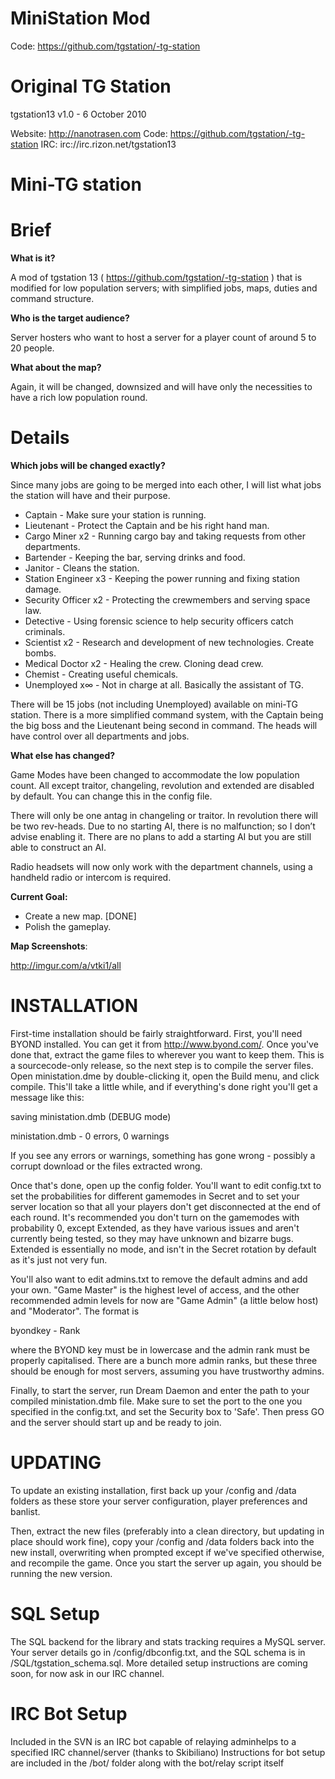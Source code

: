 MiniStation Mod
================================

Code: https://github.com/tgstation/-tg-station

Original TG Station
================================

tgstation13 v1.0 - 6 October 2010

Website: http://nanotrasen.com
Code: https://github.com/tgstation/-tg-station
IRC: irc://irc.rizon.net/tgstation13

Mini-TG station
==

Brief
=

**What is it?**

A mod of tgstation 13 ( https://github.com/tgstation/-tg-station ) that is modified for low population servers; with simplified jobs, maps, duties and command structure.

**Who is the target audience?**

Server hosters who want to host a server for a player count of around 5 to 20 people.

**What about the map?**

Again, it will be changed, downsized and will have only the necessities to have a rich low population round.

Details
=

**Which jobs will be changed exactly?**

Since many jobs are going to be merged into each other, I will list what jobs the station will have and their purpose.

 * Captain - Make sure your station is running.
 * Lieutenant - Protect the Captain and be his right hand man.
 * Cargo Miner x2 - Running cargo bay and taking requests from other departments.
 * Bartender - Keeping the bar, serving drinks and food.
 * Janitor - Cleans the station.
 * Station Engineer x3 - Keeping the power running and fixing station damage.
 * Security Officer x2 - Protecting the crewmembers and serving space law.
 * Detective - Using forensic science to help security officers catch criminals.
 * Scientist x2 - Research and development of new technologies. Create bombs.
 * Medical Doctor x2 - Healing the crew. Cloning dead crew.
 * Chemist - Creating useful chemicals.
 * Unemployed x∞ - Not in charge at all. Basically the assistant of TG.

There will be 15 jobs (not including Unemployed) available on mini-TG station. There is a more simplified command system, with the Captain being the big boss and the Lieutenant being second in command. The heads will have control over all departments and jobs.

**What else has changed?**

Game Modes have been changed to accommodate the low population count. All except traitor, changeling, revolution and extended are disabled by default. You can change this in the config file.

There will only be one antag in changeling or traitor. In revolution there will be two rev-heads. Due to no starting AI, there is no malfunction; so I don’t advise enabling it. There are no plans to add a starting AI but you are still able to construct an AI.

Radio headsets will now only work with the department channels, using a handheld radio or intercom is required.

**Current Goal:**

 * Create a new map. [DONE]
 * Polish the gameplay.

**Map Screenshots**:

http://imgur.com/a/vtki1/all

INSTALLATION
============

First-time installation should be fairly straightforward.  First, you'll need
BYOND installed.  You can get it from http://www.byond.com/.  Once you've done 
that, extract the game files to wherever you want to keep them.  This is a
sourcecode-only release, so the next step is to compile the server files.
Open ministation.dme by double-clicking it, open the Build menu, and click
compile.  This'll take a little while, and if everything's done right you'll get
a message like this:

saving ministation.dmb (DEBUG mode)

ministation.dmb - 0 errors, 0 warnings

If you see any errors or warnings, something has gone wrong - possibly a corrupt
download or the files extracted wrong.

Once that's done, open up the config folder.  You'll want to edit config.txt to
set the probabilities for different gamemodes in Secret and to set your server
location so that all your players don't get disconnected at the end of each
round.  It's recommended you don't turn on the gamemodes with probability 0, 
except Extended, as they have various issues and aren't currently being tested,
so they may have unknown and bizarre bugs.  Extended is essentially no mode, and
isn't in the Secret rotation by default as it's just not very fun.

You'll also want to edit admins.txt to remove the default admins and add your
own.  "Game Master" is the highest level of access, and the other recommended admin
levels for now are "Game Admin" (a little below host) and "Moderator".  The format is

byondkey - Rank

where the BYOND key must be in lowercase and the admin rank must be properly
capitalised.  There are a bunch more admin ranks, but these three should be
enough for most servers, assuming you have trustworthy admins.

Finally, to start the server, run Dream Daemon and enter the path to your
compiled ministation.dmb file.  Make sure to set the port to the one you 
specified in the config.txt, and set the Security box to 'Safe'.  Then press GO
and the server should start up and be ready to join.

UPDATING
============

To update an existing installation, first back up your /config and /data folders
as these store your server configuration, player preferences and banlist.

Then, extract the new files (preferably into a clean directory, but updating in
place should work fine), copy your /config and /data folders back into the new
install, overwriting when prompted except if we've specified otherwise, and
recompile the game.  Once you start the server up again, you should be running
the new version.

SQL Setup
============

The SQL backend for the library and stats tracking requires a 
MySQL server.  Your server details go in /config/dbconfig.txt, and the SQL 
schema is in /SQL/tgstation_schema.sql.  More detailed setup instructions are
coming soon, for now ask in our IRC channel.

IRC Bot Setup
============

Included in the SVN is an IRC bot capable of relaying adminhelps to a specified IRC channel/server (thanks to Skibiliano)
Instructions for bot setup are included in the /bot/ folder along with the bot/relay script itself